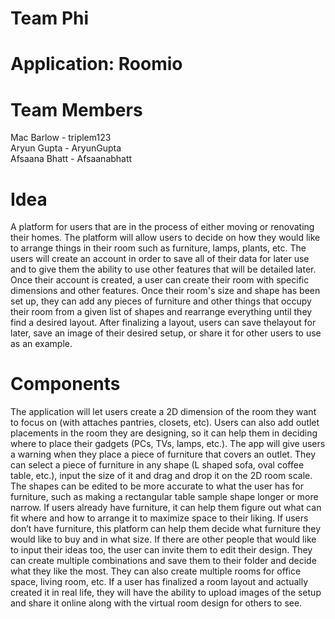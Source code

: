 # Team Phi

# Application: Roomio

# Team Members
Mac Barlow - triplem123  
Aryun Gupta - AryunGupta  
Afsaana Bhatt - Afsaanabhatt

# Idea
A platform for users that are in the process of either moving or renovating their homes. The platform will allow users to decide on how they would like to arrange things in their room such as furniture, lamps, plants, etc. The users will create an account in order to save all of their data for later use and to give them the ability to use other features that will be detailed later. Once their account is created, a user can create their room with specific dimensions and other features. Once their room's size and shape has been set up, they can add any pieces of furniture and other things that occupy their room from a given list of shapes and rearrange everything until they find a desired layout. After finalizing a layout, users can save thelayout for later, save an image of their desired setup, or share it for other users to use as an example. 

# Components
The application will let users create a 2D dimension of the room they want to focus on (with attaches pantries, closets, etc). Users can also add outlet placements in the room they are designing, so it can help them in deciding where to place their gadgets (PCs, TVs, lamps, etc.). The app will give users a warning when they place a piece of furniture that covers an outlet. They can select a piece of furniture in any shape (L shaped sofa, oval coffee table, etc.), input the size of it and drag and drop it on the 2D room scale. The shapes can be edited to be more accurate to what the user has for furniture, such as making a rectangular table sample shape longer or more narrow. If users already have furniture, it can help them figure out what can fit where and how to arrange it to maximize space to their liking. If users don’t have furniture, this platform can help them decide what furniture they would like to buy and in what size. If there are other people that would like to input their ideas too, the user can invite them to edit their design. They can create multiple combinations and save them to their folder and decide what they like the most. They can also create multiple rooms for office space, living room, etc. If a user has finalized a room layout and actually created it in real life, they will have the ability to upload images of the setup and share it online along with the virtual room design for others to see. 
